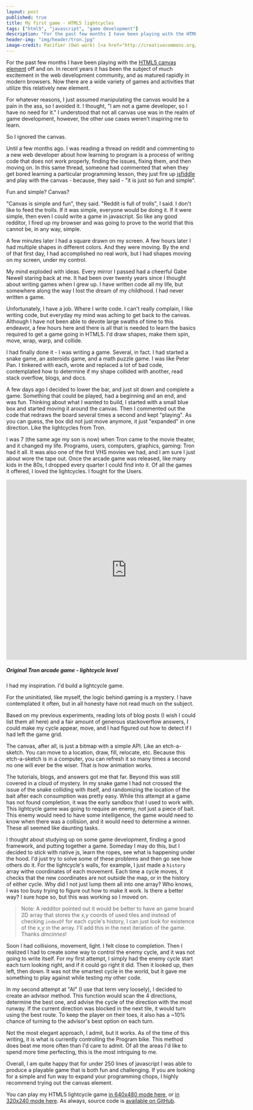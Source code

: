 ```yaml
---
layout: post
published: true
title: My first game - HTML5 lightcycles
tags: ["html5", "javascript", "game development"]
description: "For the past few months I have been playing with the HTML5 canvas element off and on, eventually building TRON, my first canvas game."
header-img: "img/header/tron.jpg"
image-credit: Pacifier (Own work) [<a href="http://creativecommons.org/licenses/by-sa/3.0/">CC-BY-SA-3.0</a>], <a href="http://commons.wikimedia.org/wiki/File%3ATron_bryce.jpg">via Wikimedia Commons</a>
---
```


For the past few months I have been playing with the [HTML5 canvas element](http://en.wikipedia.org/wiki/Canvas_element) off and on.  In recent years it has been the subject of much excitement in the web development community, and as matured rapidly in modern browsers.  Now there are a wide variety of games and activities that utilize this relatively new element.

For whatever reasons, I just assumed manipulating the canvas would be a pain in the ass, so I avoided it.  I thought, "I am not a game developer, so I have no need for it."  I understood that not all canvas use was in the realm of game development, however, the other use cases weren't inspiring me to learn.

So I ignored the canvas.

Until a few months ago.  I was reading a thread on reddit and commenting to a new web developer about how learning to program is a process of writing code that does not work properly, finding the issues, fixing them, and then moving on.  In this same thread, someone had commented that when they get bored learning a particular programming lesson, they just fire up [jsfiddle](http://jsfiddle.net/) and play with the canvas - because, they said - "it is just so fun and simple".

Fun and simple? Canvas?

"Canvas is simple and fun", they said. "Reddit is full of trolls", I said. I don't like to feed the trolls.  If it was simple, everyone would be doing it.  If it were simple, then even I could write a game in javascript. So like any good redditor, I fired up my browser and was going to prove to the world that this cannot be, in any way, simple.

A few minutes later I had a square drawn on my screen.  A few hours later I had multiple shapes in different colors.  And they were moving.  By the end of that first day, I had accomplished no real work, but I had shapes moving on my screen, under my control.

My mind exploded with ideas.  Every mirror I passed had a cheerful Gabe Newell staring back at me.  It had been over twenty years since I thought about writing games when I grew up.  I have written code all my life, but somewhere along the way I lost the dream of my childhood.  I had never written a game.

Unfortunately, I have a job.  Where I write code.  I can't really complain, I like writing code, but everyday my mind was aching to get back to the canvas.  Although I have not been able to devote large swaths of time to this endeavor, a few hours here and there is all that is needed to learn the basics required to get a game going in HTML5.  I'd draw shapes, make them spin, move, wrap, warp, and collide.

I had finally done it - I was writing a game.  Several, in fact. I had started a snake game, an asteroids game, and a math puzzle game.  I was like Peter Pan.  I tinkered with each, wrote and replaced a lot of bad code, contemplated how to determine if my shape collided with another, read stack overflow, blogs, and docs.

A few days ago I decided to lower the bar, and just sit down and complete a game.  Something that could be played, had a beginning and an end, and was fun.  Thinking about what I wanted to build, I started with a small blue box and started moving it around the canvas.  Then I commented out the code that redraws the board several times a second and kept "playing".  As you can guess, the box did not just move anymore, it just "expanded" in one direction.  Like the lightcycles from Tron.

I was 7 (the same age my son is now) when Tron came to the movie theater, and it changed my life.  Programs, users, computers, graphics, gaming: Tron had it all.  It was also one of the first VHS movies we had, and I am sure I just about wore the tape out.  Once the arcade game was released, like many kids in the 80s, I dropped every quarter I could find into it.  Of all the games it offered, I loved the lightcycles.  I fought for the Users.

<div class="video">
<iframe width="640" height="480" src="http://www.youtube.com/embed/ONg0rUogiEg?rel=0" frameborder="0" allowfullscreen></iframe>
<h5>Original Tron arcade game - lightcycle level</h5>
</div>

I had my inspiration.  I'd build a lightcycle game.

For the uninitiated, like myself, the logic behind gaming is a mystery.  I have contemplated it often, but in all honesty have not read much on the subject.

Based on my previous experiments, reading lots of blog posts (I wish I could list them all here) and a fair amount of generous stackoverflow answers, I could make my cycle appear, move, and I had figured out how to detect if I had left the game grid.

The canvas, after all, is just a bitmap with a simple API.  Like an etch-a-sketch.  You can move to a location, draw, fill, relocate, etc.  Because this etch-a-sketch is in a computer, you can refresh it so many times a second no one will ever be the wiser.  That is how animation works.

The tutorials, blogs, and answers got me that far.  Beyond this was still covered in a cloud of mystery.  In my snake game I had not crossed the issue of the snake colliding with itself, and randomizing the location of the bait after each consumption was pretty easy. While this attempt at a game has not found completion, it was the early sandbox that I used to work with.  This lightcycle game was going to require an enemy, not just a piece of bait.  This enemy would need to have some intelligence, the game would need to know when there was a collision, and it would need to determine a winner.  These all seemed like daunting tasks.

I thought about studying up on some game development, finding a good framework, and putting together a game.  Someday I may do this, but I decided to stick with native js, learn the ropes, see what is happening under the hood.  I'd just try to solve some of these problems and then go see how others do it.  For the lightcycle's walls, for example, I just made a <code>history</code> array withe coordinates of each movement.  Each time a cycle moves, it checks that the new coordinates are not outside the map, or in the history of either cycle.  Why did I not just lump them all into one array?  Who knows, I was too busy trying to figure out how to make it work.  Is there a better way?  I sure hope so, but this was working so I moved on.

>Note: A redditor pointed out it would be better to have an game board 2D array that stores the x,y coords of used tiles and instead of checking <code>indexOf</code> for each cycle's history, I can just look for existence of the x,y in the array. I'll add this in the next iteration of the game. Thanks _dmcinnes_!

Soon I had collisions, movement, light.  I felt close to completion.  Then I realized I had to create some way to control the enemy cycle, and it was not going to write itself.  For my first attempt, I simply had the enemy cycle start each turn looking right, and if it could go right it did.  Then it looked up, then left, then down.  It was not the smartest cycle in the world, but it gave me something to play against while testing my other code.

In my second attempt at "AI" (I use that term very loosely), I decided to create an advisor method.  This function would scan the 4 directions, determine the best one, and advise the cycle of the direction with the most runway.  If the current direction was blocked in the next tile, it would turn using the best route.  To keep the player on their toes, it also has a ~10% chance of turning to the advisor's best option on each turn.

Not the most elegant approach, I admit, but it works.  As of the time of this writing, it is what is currently controlling the Program bike. This method does beat me more often than I'd care to admit.  Of all the areas I'd like to spend more time perfecting, this is the most intriguing to me.

Overall, I am quite happy that for under 250 lines of javascript I was able to produce a playable game that is both fun and challenging.  If you are looking for a simple and fun way to expand your programming chops, I highly recommend trying out the canvas element.

You can play my HTML5 lightcycle game [in 640x480 mode here](http://jsfiddle.net/PxpVr/17/embedded/result/), or [in 320x240 mode here](http://jsfiddle.net/PxpVr/16/embedded/result/). As always, source code is [available on GitHub](https://github.com/JDStraughan/html5-lightcycles).
